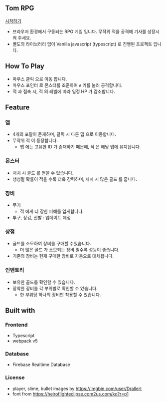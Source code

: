 ## Tom RPG

[시작하기](https://tom-rpg.vercel.app/)

- 브라우저 환경에서 구동되는 RPG 게임 입니다. 무작위 적을 공격해 기사를 성장시켜 주세요.
- 별도의 라이브러리 없이 Vanilla javascript (typescript) 로 진행된 프로젝트 입니다.

## How To Play

- 마우스 클릭 으로 이동 합니다.
- 마우스 포인터 로 몬스터를 조준하여 `A` 키를 눌러 공격합니다.
- 적 과 접촉 시, 적 의 레벨에 따라 일정 HP 가 감소합니다.

## Feature

### 맵

- 4개의 포탈이 존재하며, 클릭 시 다른 맵 으로 이동합니다.
- 무작위 적 이 등장합니다.
    - 맵 에는 고유한 ID 가 존재하기 때문에, 적 은 해당 맵에 유지됩니다.

### 몬스터

- 처치 시 골드 를 얻을 수 있습니다.
- 생성될 확률이 적을 수록 더욱 강력하며, 처치 시 많은 골드 를 줍니다.

### 장비

- 무기
    - 적 에게 더 강한 피해를 입게합니다.
- 투구, 장갑, 신발 : 업데이트 예정

### 상점

- 골드를 소모하여 장비를 구매할 수있습니다.
    - 더 많은 골드 가 소모되는 장비 일수록 성능이 좋습니다.
- 기존의 장비는 현재 구매한 장비로 자동으로 대체됩니다.

### 인벤토리

- 보유한 골드를 확인할 수 있습니다.
- 장착한 장비를 각 부위별로 확인할 수 있습니다.
    - 한 부위당 하나의 장비만 착용할 수 있습니다.

## Built with

### Frontend

- Typescript
- webpack v5

### Database

- Firebase Realtime Database

### License

- player, slime, bullet images by https://imgbin.com/user/Drallert
- font from https://heiroflighteclipse.com2us.com/ko?r=p1